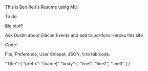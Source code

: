 This is Ben Reit's Resume using MUI

To do:

Big stuff:

Ask Dustin about Glacier Events and add to portfolio
Heroku this site

Code:

File, Preference, User Snippet, JSON, \t to tab code.

"Title": {
"prefix": "(name)"
"body": [
"line1",
"line2",
"line3"
]
}
